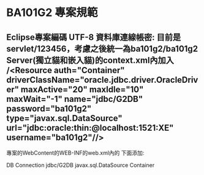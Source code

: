 ﻿# BA101G2 專案規範

Eclipse專案編碼 UTF-8
資料庫連線帳密:
目前是servlet/123456，考慮之後統一為ba101g2/ba101g2
Server(獨立貓和嵌入貓)的context.xml內加入
/<Resource auth="Container" driverClassName="oracle.jdbc.driver.OracleDriver" maxActive="20" maxIdle="10" maxWait="-1" name="jdbc/G2DB" password="ba101g2" type="javax.sql.DataSource" url="jdbc:oracle:thin:@localhost:1521:XE" username="ba101g2"//> 
------------------------------------
專案的WebContent的WEB-INF的web.xml內的 </welcome-file-list>下面添加:

<resource-ref>
		<description>DB Connection</description>
		<res-ref-name>jdbc/G2DB</res-ref-name>
		<res-type>javax.sql.DataSource</res-type>
		<res-auth>Container</res-auth>
	</resource-ref>


